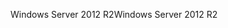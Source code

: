 <span data-ttu-id="2fb81-101">Windows Server 2012 R2</span><span class="sxs-lookup"><span data-stu-id="2fb81-101">Windows Server 2012 R2</span></span>